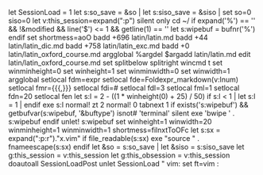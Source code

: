 let SessionLoad = 1
let s:so_save = &so | let s:siso_save = &siso | set so=0 siso=0
let v:this_session=expand("<sfile>:p")
silent only
cd ~/
if expand('%') == '' && !&modified && line('$') <= 1 && getline(1) == ''
  let s:wipebuf = bufnr('%')
endif
set shortmess=aoO
badd +696 latin/latin.md
badd +44 latin/latin_dic.md
badd +758 latin/latin_exc.md
badd +0 latin/latin_oxford_course.md
argglobal
%argdel
$argadd latin/latin.md
edit latin/latin_oxford_course.md
set splitbelow splitright
wincmd t
set winminheight=0
set winheight=1
set winminwidth=0
set winwidth=1
argglobal
setlocal fdm=expr
setlocal fde=Foldexpr_markdown(v:lnum)
setlocal fmr={{{,}}}
setlocal fdi=#
setlocal fdl=3
setlocal fml=1
setlocal fdn=20
setlocal fen
let s:l = 2 - ((1 * winheight(0) + 25) / 50)
if s:l < 1 | let s:l = 1 | endif
exe s:l
normal! zt
2
normal! 0
tabnext 1
if exists('s:wipebuf') && getbufvar(s:wipebuf, '&buftype') isnot# 'terminal'
  silent exe 'bwipe ' . s:wipebuf
endif
unlet! s:wipebuf
set winheight=1 winwidth=20 winminheight=1 winminwidth=1 shortmess=filnxtToOFc
let s:sx = expand("<sfile>:p:r")."x.vim"
if file_readable(s:sx)
  exe "source " . fnameescape(s:sx)
endif
let &so = s:so_save | let &siso = s:siso_save
let g:this_session = v:this_session
let g:this_obsession = v:this_session
doautoall SessionLoadPost
unlet SessionLoad
" vim: set ft=vim :
